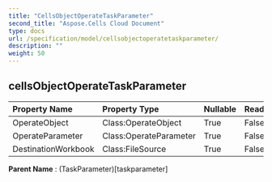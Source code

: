 ```yaml
---
title: "CellsObjectOperateTaskParameter"
second_title: "Aspose.Cells Cloud Document"
type: docs
url: /specification/model/cellsobjectoperatetaskparameter/
description: ""
weight: 50
---
```


## **cellsObjectOperateTaskParameter**

 

| Property Name | Property Type | Nullable |  ReadOnly | DefaultValue | Description | 
| :- | :- | :- |:- |  :- | :- |
| OperateObject | Class:OperateObject | True |  False |  |  |  
| OperateParameter | Class:OperateParameter | True |  False |  |  |  
| DestinationWorkbook | Class:FileSource | True |  False |  |  |  

**Parent Name** : (TaskParameter)[taskparameter]


